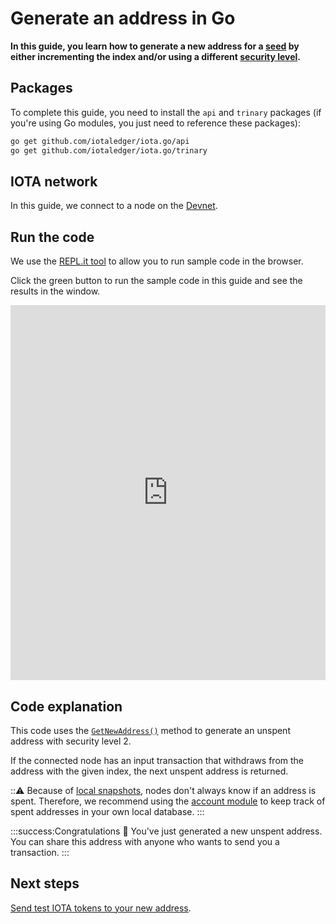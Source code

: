 # Generate an address in Go

**In this guide, you learn how to generate a new address for a [seed](root://getting-started/0.1/clients/seeds.md) by either incrementing the index and/or using a different [security level](root://getting-started/0.1/clients/security-levels.md).**

## Packages

To complete this guide, you need to install the `api` and `trinary` packages (if you're using Go modules, you just need to reference these packages):

```bash
go get github.com/iotaledger/iota.go/api
go get github.com/iotaledger/iota.go/trinary
```

## IOTA network

In this guide, we connect to a node on the [Devnet](root://getting-started/0.1/network/iota-networks.md#devnet).

## Run the code

We use the [REPL.it tool](https://repl.it) to allow you to run sample code in the browser.

Click the green button to run the sample code in this guide and see the results in the window.

<iframe height="600px" width="100%" src="https://repl.it/@jake91/Generate-an-address-Go?lite=true" scrolling="no" frameborder="no" allowtransparency="true" allowfullscreen="true" sandbox="allow-forms allow-pointer-lock allow-popups allow-same-origin allow-scripts allow-modals"></iframe>

## Code explanation

This code uses the [`GetNewAddress()`](https://github.com/iotaledger/iota.go/blob/master/.docs/iota.go/reference/api_get_new_address.md) method to generate an unspent address with security level 2.

If the connected node has an input transaction that withdraws from the address with the given index, the next unspent address is returned.

:::warning:
Because of [local snapshots](root://node-software/0.1/iri/concepts/local-snapshot.md), nodes don't always know if an address is spent. Therefore, we recommend using the [account module](../../account-module/introduction/overview.md) to keep track of spent addresses in your own local database.
:::

:::success:Congratulations :tada:
You've just generated a new unspent address. You can share this address with anyone who wants to send you a transaction.
:::

## Next steps

[Send test IOTA tokens to your new address](root://getting-started/0.1/tutorials/get-test-tokens.md).
